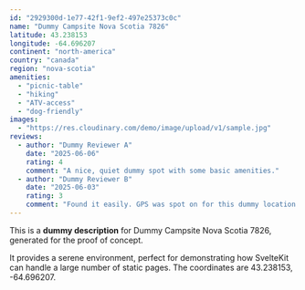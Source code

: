 ```yaml
---
id: "2929300d-1e77-42f1-9ef2-497e25373c0c"
name: "Dummy Campsite Nova Scotia 7826"
latitude: 43.238153
longitude: -64.696207
continent: "north-america"
country: "canada"
region: "nova-scotia"
amenities:
  - "picnic-table"
  - "hiking"
  - "ATV-access"
  - "dog-friendly"
images:
  - "https://res.cloudinary.com/demo/image/upload/v1/sample.jpg"
reviews:
  - author: "Dummy Reviewer A"
    date: "2025-06-06"
    rating: 4
    comment: "A nice, quiet dummy spot with some basic amenities."
  - author: "Dummy Reviewer B"
    date: "2025-06-03"
    rating: 3
    comment: "Found it easily. GPS was spot on for this dummy location."
---
```


This is a **dummy description** for Dummy Campsite Nova Scotia 7826, generated for the proof of concept.

It provides a serene environment, perfect for demonstrating how SvelteKit can handle a large number of static pages. The coordinates are 43.238153, -64.696207.
